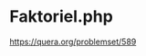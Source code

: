 # Faktoriel.php
https://quera.org/problemset/589
<?php
$number = readline(" enter a number: ");
function factorial($number) { 
    if ($number == 0) { 
        return 1; 
    } else { 
        return ($number * factorial($number - 1)); 
    } 
}
echo factorial($number);
